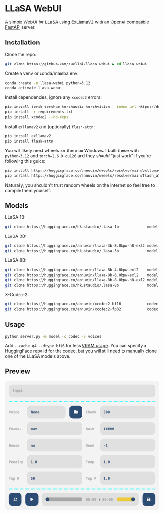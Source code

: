 # LLaSA WebUI
A simple WebUI for [LLaSA](https://huggingface.co/collections/HKUSTAudio/llasa-679b87dbd06ac556cc0e0f44) using [ExLlamaV2](https://github.com/turboderp-org/exllamav2) with an [OpenAI](https://platform.openai.com/docs/guides/text-to-speech) compatible [FastAPI](https://github.com/fastapi/fastapi) server.

## Installation
Clone the repo:
```sh
git clone https://github.com/zuellni/llasa-webui & cd llasa-webui
```

Create a venv or conda/mamba env:
```sh
conda create -n llasa-webui python=3.12
conda activate llasa-webui
```

Install dependencies, ignore any `xcodec2` errors:
```sh
pip install torch torchao torchaudio torchvision --index-url https://download.pytorch.org/whl/cu126
pip install -r requirements.txt
pip install xcodec2 --no-deps
```

Install `exllamav2` and (optionally) `flash-attn`:
```sh
pip install exllamav2
pip install flash-attn
```

You will likely need wheels for them on Windows. I built these with `python=3.12` and `torch=2.6.0+cu126` and they *should* "just work" if you're following this guide:
```sh
pip install https://huggingface.co/annuvin/wheels/resolve/main/exllamav2-0.2.8-cp312-cp312-win_amd64.whl?download=true
pip install https://huggingface.co/annuvin/wheels/resolve/main/flash_attn-2.7.4.post1-cp312-cp312-win_amd64.whl?download=true
```
Naturally, you shouldn't trust random wheels on the internet so feel free to compile them yourself.

## Models
LLaSA-1B:
```sh
git clone https://huggingface.co/hkustaudio/llasa-1b             model # bf16
```

LLaSA-3B:
```sh
git clone https://huggingface.co/annuvin/llasa-3b-8.0bpw-h8-exl2 model # 8bpw
git clone https://huggingface.co/hkustaudio/llasa-3b             model # bf16
```

LLaSA-8B:
```sh
git clone https://huggingface.co/annuvin/llasa-8b-4.0bpw-exl2    model # 4bpw
git clone https://huggingface.co/annuvin/llasa-8b-6.0bpw-exl2    model # 6bpw
git clone https://huggingface.co/annuvin/llasa-8b-8.0bpw-h8-exl2 model # 8bpw
git clone https://huggingface.co/hkustaudio/llasa-8b             model # bf16
```

X-Codec-2:
```sh
git clone https://huggingface.co/annuvin/xcodec2-bf16            codec # bf16
git clone https://huggingface.co/annuvin/xcodec2-fp32            codec # fp32
```

## Usage
```sh
python server.py -m model -c codec -v voices
```
Add `--cache q4 --dtype bf16` for less [VRAM usage](https://www.canirunthisllm.net). You can specify a HuggingFace repo id for the codec, but you will still need to manually clone one of the LLaSA models above.

## Preview
![Preview](assets/preview.png)
